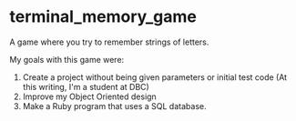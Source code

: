 terminal_memory_game
====================

A game where you try to remember strings of letters.  

My goals with this game were:  

1. Create a project without being given parameters or initial test code (At this writing, I'm a student at DBC)
2. Improve my Object Oriented design
3. Make a Ruby program that uses a SQL database.
